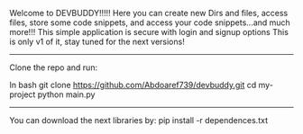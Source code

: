 Welcome to DEVBUDDY!!!!!
Here you can create new Dirs and files, access files, store some code snippets, and access your code snippets...and much more!!!
This simple application is secure with login and signup options
This is only v1 of it, stay tuned for the next versions!

------------------------------------------------------------------
Clone the repo and run:

In bash git clone https://github.com/Abdoaref739/devbuddy.git cd my-project python main.py


-------------------------------------------------------------------
You can download the next libraries by: pip install -r dependences.txt

